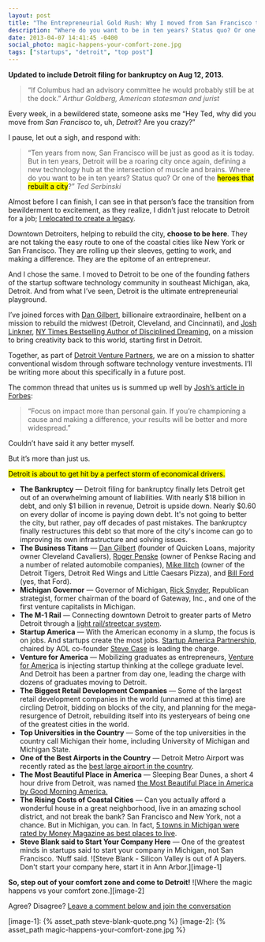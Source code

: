 ```yaml
---
layout: post
title: "The Entrepreneurial Gold Rush: Why I moved from San Francisco to Detroit"
description: "Where do you want to be in ten years? Status quo? Or one of the heroes that rebuilt a city? Read on for why."
date: 2013-04-07 14:41:45 -0400
social_photo: magic-happens-your-comfort-zone.jpg
tags: ["startups", "detroit", "top post"]
---
```


<strong>Updated to include Detroit filing for bankruptcy on Aug 12, 2013.</strong>

> &ldquo;If Columbus had an advisory committee he would probably still be at the dock.&rdquo;
> <cite>Arthur Goldberg, American statesman and jurist</cite>

Every week, in a bewildered state, someone asks me &ldquo;Hey Ted, why did you move from *San Francisco* to, uh, *Detroit*? Are you crazy?&rdquo;

I pause, let out a sigh, and respond with:

<blockquote class="large">&ldquo;Ten years from now, San Francisco will be just as good as it is today. But in ten years, Detroit will be a roaring city once again, defining a new technology hub at the intersection of muscle and brains. Where do you want to be in ten years? Status quo? Or one of the <mark>heroes that rebuilt a city</mark>?&rdquo;
<cite>Ted Serbinski</cite>
</blockquote>

Almost before I can finish, I can see in that person&rsquo;s face the transition from bewilderment to excitement, as they realize, I didn&rsquo;t just relocate to Detroit for a job; [I relocated to create a legacy][1].

Downtown Detroiters, helping to rebuild the city, **choose to be here**. They are not taking the easy route to one of the coastal cities like New York or San Francisco. They are rolling up their sleeves, getting to work, and making a difference. They are the epitome of an entrepreneur.

And I chose the same. I moved to Detroit to be one of the founding fathers of the startup software technology community in southeast Michigan, aka, Detroit. And from what I&rsquo;ve seen, Detroit is the ultimate entrepreneurial playground.

I&rsquo;ve joined forces with [Dan Gilbert][2], billionaire extraordinaire, hellbent on a mission to rebuild the midwest (Detroit, Cleveland, and Cincinnati), and [Josh Linkner][3], [NY Times Bestselling Author of Disciplined Dreaming][4], on a mission to bring creativity back to this world, starting first in Detroit.

Together, as part of [Detroit Venture Partners][5], we are on a mission to shatter conventional wisdom through software technology venture investments. I&rsquo;ll be writing more about this specifically in a future post.

The common thread that unites us is summed up well by [Josh&rsquo;s article in Forbes][6]:

<blockquote class="large">&ldquo;Focus on impact more than personal gain. If you&rsquo;re championing a cause and making a difference, your results will be better and more widespread.&rdquo;</blockquote>

Couldn&rsquo;t have said it any better myself.

But it&rsquo;s more than just us.

<mark>Detroit is about to get hit by a perfect storm of economical drivers.</mark>

- **The Bankruptcy** &mdash; Detroit filing for bankruptcy finally lets Detroit get out of an overwhelming amount of liabilities. With nearly $18 billion in debt, and only $1 billion in revenue, Detroit is upside down. Nearly $0.60 on every dollar of income is paying down debt. It's not going to better the city, but rather, pay off decades of past mistakes. The bankruptcy finally restructures this debt so that more of the city's income can go to improving its own infrastructure and solving issues.
- **The Business Titans** &mdash; [Dan Gilbert][7] (founder of Quicken Loans, majority owner Cleveland Cavaliers), [Roger Penske][8] (owner of Penkse Racing and a number of related automobile companies), [Mike Ilitch][9] (owner of the Detroit Tigers, Detroit Red Wings and Little Caesars Pizza), and [Bill Ford][10] (yes, that Ford).
- **Michigan Governor** &mdash; Governor of Michigan, [Rick Snyder][11], Republican strategist, former chairman of the board of Gateway, Inc., and one of the first venture capitalists in Michigan.
- **The M-1 Rail** &mdash; Connecting downtown Detroit to greater parts of Metro Detroit through a [light rail/streetcar system][12].
- **Startup America** &mdash; With the American economy in a slump, the focus is on jobs. And startups create the most jobs. [Startup America Partnership][13], chaired by AOL co-founder [Steve Case][14] is leading the charge.
- **Venture for America** &mdash; Mobilizing graduates as entrepreneurs, [Venture for America][15] is injecting startup thinking at the college graduate level. And Detroit has been a partner from day one, leading the charge with dozens of graduates moving to Detroit.
- **The Biggest Retail Development Companies** &mdash; Some of the largest retail development companies in the world (unnamed at this time) are circling Detroit, bidding on blocks of the city, and planning for the mega-resurgence of Detroit, rebuilding itself into its yesteryears of being one of the greatest cities in the world.
- **Top Universities in the Country** &mdash; Some of the top universities in the country call Michigan their home, including University of Michigan and Michigan State.
- **One of the Best Airports in the Country** &mdash; Detroit Metro Airport was recently rated as the [best large airport in the country][16].
- **The Most Beautiful Place in America** &mdash; Sleeping Bear Dunes, a short 4 hour drive from Detroit, was named [the Most Beautiful Place in America by Good Morning America.][17]
- **The Rising Costs of Coastal Cities** &mdash; Can you actually afford a wonderful house in a great neighborhood, live in an amazing school district, and not break the bank? San Francisco and New York, not a chance. But in Michigan, you can. In fact, [5 towns in Michigan were rated by Money Magazine as best places to live][18].
- **Steve Blank said to Start Your Company Here** &mdash; One of the greatest minds in startups said to start your company in Michigan, not San Francisco. &lsquo;Nuff said.
  ![Steve Blank - Silicon Valley is out of A players. Don't start your company here, start it in Ann Arbor.][image-1]

**So, step out of your comfort zone and come to Detroit!**
![Where the magic happens vs your comfort zone.][image-2]

Agree? Disagree? [Leave a comment below and join the conversation][19]



[1]:  http://ted.vc/12xXKjt
[2]:  http://en.wikipedia.org/wiki/Dan_Gilbert_(businessman)
[3]:  http://joshlinkner.com
[4]:  http://ted.vc/11QXDki
[5]:  http://detroitventurepartners.com/
[6]:  http://www.forbes.com/sites/joshlinkner/2013/01/28/6-lessons-from-americas-comeback-kid-detroit-mi/
[7]:  http://en.wikipedia.org/wiki/Dan_Gilbert_(businessman)
[8]:  http://en.wikipedia.org/wiki/Roger_Penske
[9]:  http://en.wikipedia.org/wiki/Mike_Ilitch
[10]: http://en.wikipedia.org/wiki/William_Clay_Ford,_Jr.
[11]: http://en.wikipedia.org/wiki/Rick_Snyder
[12]: http://www.m-1rail.com/
[13]: http://www.s.co/
[14]: http://en.wikipedia.org/wiki/Steve_Case
[15]: http://ventureforamerica.org/
[16]: http://articles.latimes.com/2011/jul/02/local/la-me-best-airports-20110630
[17]: http://abcnews.go.com/Travel/best_places_USA/sleeping-bear-dunes-michigan-voted-good-morning-americas/story?id=14319616
[18]: http://blog.michiganadvantage.org/great-companies/five-michigan-towns-named-money-magazines-best-places-to-live/
[19]: #disqus_thread

[image-1]: {% asset_path steve-blank-quote.png %}
[image-2]: {% asset_path magic-happens-your-comfort-zone.jpg %}

